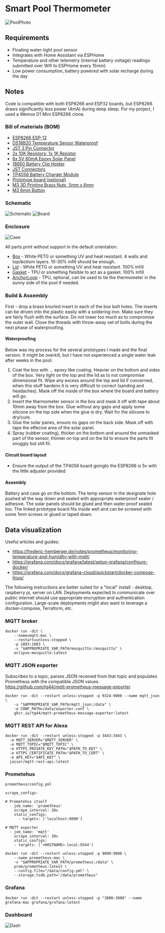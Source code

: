 # Smart Pool Thermometer

![PoolPhoto](/img/photo_pool.jpeg)

## Requirements

* Floating water-tight pool sensor
* Integrates with Home Assistant via ESPHome
* Temperature and other telemetry (internal battery voltage) readings submitted over Wifi to ESPHome every 15min)
* Low power consumption, battery powered with solar recharge during the day

## Notes

Code is compatible with both ESP8266 and ESP32 boards, but ESP8266 draws significantly less power (4mA) during deep sleep. For my project, I used a Wemos D1 Mini ESP8266 clone.



### Bill of materials (BOM)

* [ESP8266 ESP-12](https://www.amazon.com/gp/product/B081PX9YFV)
* [DS18B20 Temperature Sensor Waterproof](https://www.amazon.com/dp/B012C597T0)
* [JST 3 Pin Connector](https://www.amazon.com/dp/B01DUC1PW6)
* [2x 10K Resistors; 1x 1K Resistor](https://www.amazon.com/dp/B08FD1XVL6)
* [6x 5V 60mA Epoxy Solar Panel](https://www.amazon.com/dp/B0736W4HK1)
* [18650 Battery Clip Holder](https://www.amazon.com/dp/B0721Y3NDQ)
* [JST Connectors](https://www.amazon.com/dp/B071XN7C43)
* [TP4056 Battery Charger Module](https://www.amazon.com/dp/B098989NRZ)
* [Prototype board (optional)](https://www.amazon.com/dp/B00FXHXT80)
* [M3 3D Printing Brass Nuts, 5mm x 6mm](https://www.amazon.com/dp/B09KZSJS88)
* [M3 6mm Button](https://www.amazon.com/dp/B083HCLFM1)

### Schematic 

![Schematic](/img/schematic.png)
![Board](/img/board.jpg)

### Enclosure 

![Case](/img/case.png)

All parts print without support in the default orientation.

* [Box](stl/box.stl) - White PETG or something UV and heat resistant. 4 walls and top/bottom layers. 10-30% infill should be enough.
* [Lid](stl/lid.stl) - White PETG or something UV and heat resistant. 100% Infill
* [Gasket](stl/gasket.stl) - TPU or something flesible to act as a gasket. 100% Infill
* [AnchorLoop](stl/anchor.stl) - TPU, optional, can be used to tie the thermometer in the sunny side of the pool if needed.

### Build & Assembly

First - drop a brass knurled insert in each of the box bolt holes. The inserts can be driven into the plastic easily with a soldering iron. Make sure they are fairly flush with the surface. Do not lower too much as to compromise the outer wall.
Close the threads with throw-away set of bolts during the next phase of waterproofing.

#### Waterproofing

Below was my process for the several prototypes I made and the final version. It might be overkill, but I have not experienced a single water leak after weeks in the pool.

1. Coat the box with ... epoxy like coating. Heavier on the bottom and sides of the box. Very light on the top and the lid as to not compromise dimensional fit. Wipe any excess around the top and lid if concerned, when this stuff hardens it is very difficult to correct (sanding and headaches). Mask off the inside of the box where the board and battery will go.
2. Insert the thermometer sensor in the box and mask it off with tape about 10mm away from the box. Glue without any gaps and apply some silicone on the top side when the glue is dry. Wait for the silicone to dry/cure.
3. Glue the solar panes, ensure no gaps on the back side. Mask off with tape the effecive area of the solar panel.
4. Spray (rubber coating), thicker on the bottom and around the unmasked part of the sensor, thinner on top and on the lid to ensure the parts fit snuggly but still fit.

#### Circuit board layout 

* Ensure the output of the TP4056 board goingto the ESP8266 is 5v with the little adjuster provided

#### Assembly



Battery and case go on the bottom. The temp sensor in the designate hole pushed all the way down and sealed with appropriate waterproof sealer / adhesive.
The solar panels should be glued and then water proof sealed too.
The linked prototype board fits inside well and can be screwed with some 1mm screws or glued or taped down.



## Data visualization

Useful articles and guides:
* https://frederic-hemberger.de/notes/prometheus/monitoring-temperature-and-humidity-with-mqtt/
* https://grafana.com/docs/grafana/latest/setup-grafana/configure-docker/
* https://grafana.com/docs/grafana-cloud/quickstart/docker-compose-linux/

The following instructions are better suited for a "local" install - desktop, raspberry pi, server on LAN. Deployments expected to communicate over public internet should use appropriate encryption and authentication configuration. Large-scale deployments might also want to leverage a docker-compose, Terraform, etc. 

### MQTT broker

```
docker run -dit \
    --name=mqtt-mac \
    --restart=unless-stopped \
    -p 1883:1883 \
    -v "$APPROPRIATE_VAR_PATH/mosquitto:/mosquitto" \
    eclipse-mosquitto:latest
```

### MQTT JSON exporter

Subscribes to a topic, parses JSON received from that topic and populates Prometheus with the compatible JSON values.
https://github.com/tg44/mqtt-prometheus-message-exporter

```
docker run -dit --restart unless-stopped -p 9324:9000 --name mqtt_json \
    -v "$APPROPRIATE_VAR_PATH/mqtt_json:/data" \
    -e CONF_PATH=/data/exporter.conf \
    ghcr.io/tg44/mqtt-prometheus-message-exporter:latest
```

### MQTT REST API for Alexa

```
docker run -dit --restart unless-stopped -p 3443:3443 \
  -e MQTT_SERVER="$MQTT_SERVER" \
  -e MQTT_TOPIC="$MQTT_TOPIC" \
  -e HTTPS_PRIVATE_KEY_PATH="$PATH_TO_KEY" \
  -e HTTPS_CERTIFICATE_PATH="$PATH_TO_CERT" \
  -e API_KEY="$API_KEY" \
  jaisor/mqtt-rest-api:latest
```

### Prometehus

`prometheus/config.yml`

```
scrape_configs:

# Prometehus itself
  - job_name: 'prometheus'
    scrape_interval: 30s
    static_configs:
      - targets: ['localhost:9090']

# MQTT exporter
  - job_name: 'mqtt'
    scrape_interval: 30s
    static_configs:
    - targets: ['<HOSTNAME>.local:9344']
```

```
docker run -dit --restart unless-stopped -p 9090:9090 \
    --name prometheus-mac \
    -v "$APPROPRIATE_VAR_PATH/prometheus:/data" \
    prom/prometheus:latest \
    --config.file="/data/config.yml" \
    --storage.tsdb.path="/data/prometheus"
```

### Grafana

```
docker run -dit --restart unless-stopped -p "3000:3000" --name grafana-mac grafana/grafana:latest
```

### Dashboard

![Dash](/img/dash.png)

